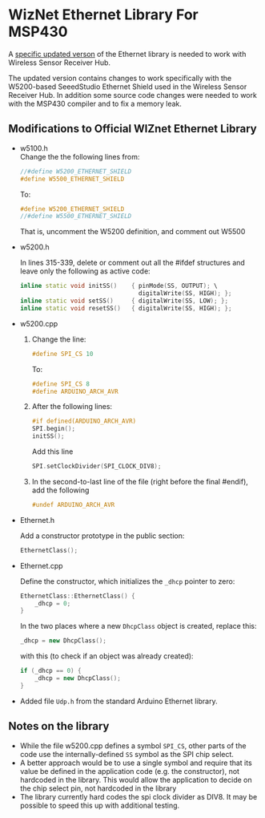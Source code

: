 # WizNet Ethernet Library For MSP430

A [specific updated verson][4] of the Ethernet library is needed to work with Wireless Sensor Receiver Hub.

The updated version contains changes to work specifically with the W5200-based SeeedStudio Ethernet Shield used in the Wireless Sensor Receiver Hub. In addition some source code changes were needed to work with the MSP430 compiler and to fix a memory leak.

## Modifications to Official WIZnet Ethernet Library

* w5100.h  
  Change the the following lines from:

  ```cpp
  //#define W5200_ETHERNET_SHIELD 
  #define W5500_ETHERNET_SHIELD
  ```

  To:

  ```cpp
  #define W5200_ETHERNET_SHIELD 
  //#define W5500_ETHERNET_SHIELD
  ```

  That is, uncomment the W5200 definition, and comment out W5500

* w5200.h

  In lines 315-339, delete or comment out all the #ifdef structures and leave only the following as active code:  

  ```cpp
  inline static void initSS()    { pinMode(SS, OUTPUT); \
                                   digitalWrite(SS, HIGH); };
  inline static void setSS()     { digitalWrite(SS, LOW); };
  inline static void resetSS()   { digitalWrite(SS, HIGH); };
  ```

* w5200.cpp
  
  1. Change the  line:  

      ```cpp
      #define SPI_CS 10
      ```

      To:  

      ```cpp
      #define SPI_CS 8
      #define ARDUINO_ARCH_AVR 
      ```

  2. After the following lines:  

      ```cpp
      #if defined(ARDUINO_ARCH_AVR)
      SPI.begin();
      initSS();
      ```

      Add this line  

      ```cpp
      SPI.setClockDivider(SPI_CLOCK_DIV8);
      ```

  3. In the second-to-last line of the file (right before the final #endif), add the following  

      ```cpp
      #undef ARDUINO_ARCH_AVR
      ```

* Ethernet.h

  Add a constructor prototype in the public section:  

  ```cpp
  EthernetClass();
  ```

* Ethernet.cpp

  Define the constructor, which initializes the `_dhcp` pointer to zero:

  ```cpp
  EthernetClass::EthernetClass() {
      _dhcp = 0;
  }
  ```

  In the two places where a new `DhcpClass` object is created, replace this:

  ```cpp
  _dhcp = new DhcpClass();
  ```

  with this (to check if an object was already created):

  ```cpp
  if (_dhcp == 0) {
      _dhcp = new DhcpClass();
  }
  ```

* Added file `Udp.h` from the standard Arduino Ethernet library.

## Notes on the library

* While the file w5200.cpp defines a symbol `SPI_CS`, other parts of the code use the internally-defined `SS` symbol as the SPI chip select.
* A better approach would be to use a single symbol and require that its value be defined in the application code (e.g. the constructor), not hardcoded in the library. This would allow the application to decide on the chip select pin, not hardcoded in the library
* The library currently hard codes the spi clock divider as DIV8. It may be possible to speed this up with additional testing.

[1]: https://github.com/Wiznet/WIZ_Ethernet_Library
[3]: https://github.com/Seeed-Studio/Ethernet_Shield_W5200
[4]: https://github.com/Andy4495/WIZ_Ethernet_Library
[200]: https://github.com/Andy4495/Wireless-Sensor-Receiver-Hub

[//]: # (Dead link - previously pointed to "additional files" needed for Ethernet library: http://wizwiki.net/wiki/lib/exe/fetch.php?media=osh:ioshield-l:updatelib:additional_files_from_arduino.zip)
